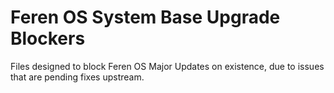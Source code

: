# Feren OS System Base Upgrade Blockers
Files designed to block Feren OS Major Updates on existence, due to issues that are pending fixes upstream.